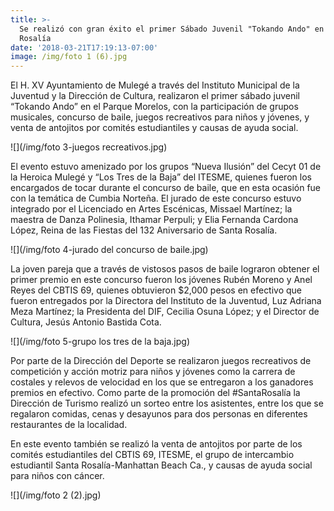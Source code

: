 ```yaml
---
title: >-
  Se realizó con gran éxito el primer Sábado Juvenil "Tokando Ando" en Santa
  Rosalía
date: '2018-03-21T17:19:13-07:00'
image: /img/foto 1 (6).jpg
---
```

El H. XV Ayuntamiento de Mulegé a través del Instituto Municipal de la Juventud y la Dirección de Cultura, realizaron el primer sábado juvenil“Tokando Ando” en el Parque Morelos, con la participación de grupos musicales, concurso de baile, juegos recreativos para niños y jóvenes, y venta de antojitos por comités estudiantiles y causas de ayuda social.

![](/img/foto 3-juegos recreativos.jpg)

El evento estuvo amenizado por los grupos “Nueva Ilusión” del Cecyt 01 de la Heroica Mulegé y “Los Tres de la Baja” del ITESME, quienes fueron los encargados de tocar durante el concurso de baile, que en esta ocasión fue con la temática de Cumbia Norteña. El jurado de este concurso estuvo integrado por el Licenciado en Artes Escénicas, Missael Martínez; la maestra de Danza Polinesia, Ithamar Perpuli; y Elia Fernanda Cardona López, Reina de las Fiestas del 132 Aniversario de Santa Rosalía.

![](/img/foto 4-jurado del concurso de baile.jpg)

La joven pareja que a través de vistosos pasos de baile lograron obtener el primer premio en este concurso fueron los jóvenes Rubén Moreno y Anel Reyes del CBTIS 69, quienes obtuvieron $2,000 pesos en efectivo que fueron entregados por la Directora del Instituto de la Juventud, Luz Adriana Meza Martínez; la Presidenta del DIF, Cecilia Osuna López; y el Director de Cultura, Jesús Antonio Bastida Cota.

![](/img/foto 5-grupo los tres de la baja.jpg)

Por parte de la Dirección del Deporte se realizaron juegos recreativos de competición y acción motriz para niños y jóvenes como la carrera de costales y relevos de velocidad en los que se entregaron a los ganadores premios en efectivo. Como parte de la promoción del #SantaRosalía la Dirección de Turismo realizó un sorteo entre los asistentes, entre los que se regalaron comidas, cenas y desayunos para dos personas en diferentes restaurantes de la localidad.

En este evento también se realizó la venta de antojitos por parte de los comités estudiantiles del CBTIS 69, ITESME, el grupo de intercambio estudiantil Santa Rosalía-Manhattan Beach Ca., y causas de ayuda social para niños con cáncer.

![](/img/foto 2 (2).jpg)

